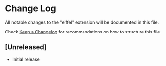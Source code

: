 # Change Log

All notable changes to the "eiffel" extension will be documented in this file.

Check [Keep a Changelog](http://keepachangelog.com/) for recommendations on how to structure this file.

## [Unreleased]

- Initial release
